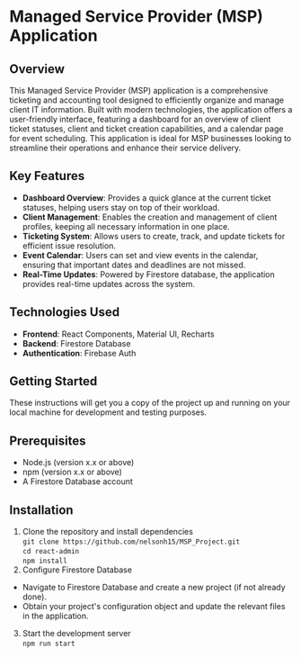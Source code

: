 # Managed Service Provider (MSP) Application
## Overview
This Managed Service Provider (MSP) application is a comprehensive ticketing and accounting tool designed to efficiently organize and manage client IT information. Built with modern technologies, the application offers a user-friendly interface, 
featuring a dashboard for an overview of client ticket statuses, client and ticket creation capabilities, and a calendar page for event scheduling. This application is ideal for MSP businesses looking to streamline their operations and enhance their service delivery.

## Key Features
* **Dashboard Overview**: Provides a quick glance at the current ticket statuses, helping users stay on top of their workload. <br>
* **Client Management**: Enables the creation and management of client profiles, keeping all necessary information in one place. <br>
* **Ticketing System**: Allows users to create, track, and update tickets for efficient issue resolution. <br>
* **Event Calendar**: Users can set and view events in the calendar, ensuring that important dates and deadlines are not missed. <br>
* **Real-Time Updates**: Powered by Firestore database, the application provides real-time updates across the system. <br>

## Technologies Used
* **Frontend**: React Components, Material UI, Recharts <br>
* **Backend**: Firestore Database <br>
* **Authentication**: Firebase Auth <br>

## Getting Started
These instructions will get you a copy of the project up and running on your local machine for development and testing purposes.

## Prerequisites
* Node.js (version x.x or above) <br>
* npm (version x.x or above) <br>
* A Firestore Database account <br>

## Installation
1. Clone the repository and install dependencies <br>
`git clone https://github.com/nelsonh15/MSP_Project.git` <br>
`cd react-admin` <br>
`npm install` <br>
2. Configure Firestore Database <br>
* Navigate to Firestore Database and create a new project (if not already done). <br>
* Obtain your project's configuration object and update the relevant files in the application. <br>
3. Start the development server <br>
`npm run start`


